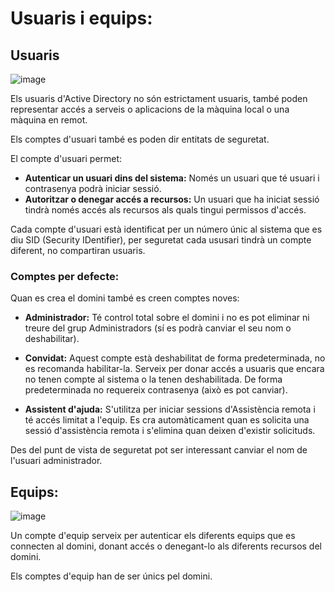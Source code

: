 # Usuaris i equips:

## Usuaris

![image](https://github.com/XaSaFa/MP04/assets/110727546/f275d779-ba4b-4441-8ab3-eeb8b78abe0f)

Els usuaris d'Active Directory no són estrictament usuaris, també poden representar accés a serveis o aplicacions de la màquina local o una màquina en remot.

Els comptes d'usuari també es poden dir entitats de seguretat.

El compte d'usuari permet:

- **Autenticar un usuari dins del sistema:** Només un usuari que té usuari i contrasenya podrà iniciar sessió.
- **Autoritzar o denegar accés a recursos:** Un usuari que ha iniciat sessió tindrà només accés als recursos als quals tingui permissos d'accés.

Cada compte d'usuari està identificat per un número únic al sistema que es diu SID (Security IDentifier), per seguretat cada ususari tindrà un compte diferent, no compartiran usuaris.

### Comptes per defecte:

Quan es crea el domini també es creen comptes noves:

- **Administrador:** Té control total sobre el domini i no es pot eliminar ni treure del grup Administradors (sí es podrà canviar el seu nom o deshabilitar).

- **Convidat:** Aquest compte està deshabilitat de forma predeterminada, no es recomanda habilitar-la. Serveix per donar accés a usuaris que encara no tenen compte al sistema o la tenen deshabilitada. De forma predeterminada no requereix contrasenya (això es pot canviar).
- **Assistent d'ajuda:** S'utilitza per iniciar sessions d'Assistència remota i té accés limitat a l'equip. Es cra automàticament quan es solicita una sessió d'assistència remota i s'elimina quan deixen d'existir solicituds.

Des del punt de vista de seguretat pot ser interessant canviar el nom de l'usuari administrador.

## Equips:

![image](https://github.com/XaSaFa/MP04/assets/110727546/253581ca-223d-4360-8851-e92ec8f20974)

Un compte d'equip serveix per autenticar els diferents equips que es connecten al domini, donant accés o denegant-lo als diferents recursos del domini.

Els comptes d'equip han de ser únics pel domini.

